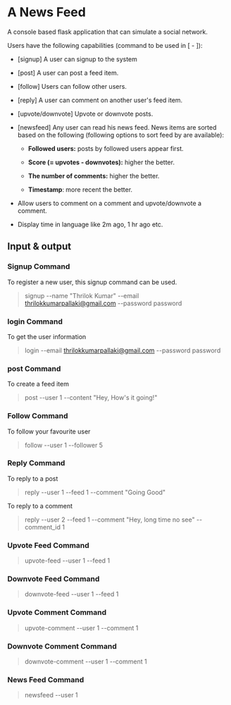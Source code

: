 # A News Feed

A console based flask application that can simulate a social network.

Users have the following capabilities (command to be used in [ - ]):

- [signup] A user can signup to the system
- [post] A user can post a feed item.
- [follow] Users can follow other users.
- [reply] A user can comment on another user's feed item.
- [upvote/downvote] Upvote or downvote posts.
- [newsfeed] Any user can read his news feed. News items are sorted based on the following (following options to sort feed by are available):
  
  - **Followed users:** posts by followed users appear first.

  - **Score (= upvotes - downvotes):** higher the better.
  - **The number of comments:** higher the better.
  - **Timestamp**: more recent the better. 

- Allow users to comment on a comment and upvote/downvote a comment.
- Display time in language like 2m ago, 1 hr ago etc.

## Input & output

### Signup Command
To register a new user, this signup command can be used.
> signup --name "Thrilok Kumar" --email thrilokkumarpallaki@gmail.com --password password

### login Command
To get the user information 
> login --email thrilokkumarpallaki@gmail.com --password password

### post Command
To create a feed item
> post --user 1 --content "Hey, How's it going!"

### Follow Command
To follow your favourite user
> follow --user 1 --follower 5

### Reply Command
To reply to a post
> reply --user 1 --feed 1 --comment "Going Good"

To reply to a comment
> reply --user 2 --feed 1 --comment "Hey, long time no see" --comment_id 1

### Upvote Feed Command
> upvote-feed --user 1 --feed 1

### Downvote Feed Command
> downvote-feed --user 1 --feed 1

### Upvote Comment Command
> upvote-comment --user 1 --comment 1

### Downvote Comment Command
> downvote-comment --user 1 --comment 1

### News Feed Command
> newsfeed --user 1
